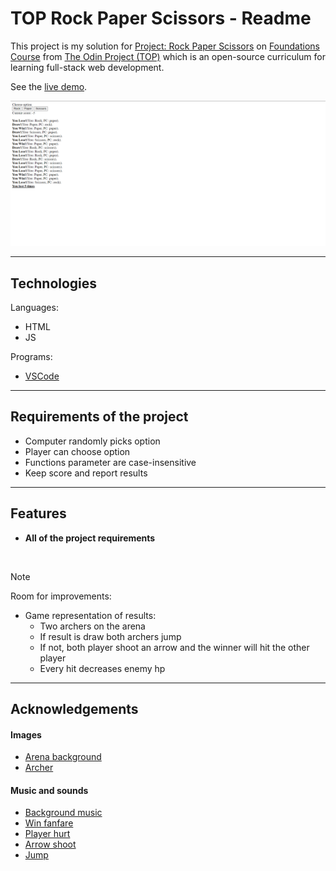 # TOP Rock Paper Scissors - Readme
This project is my solution for [Project: Rock Paper Scissors](https://www.theodinproject.com/lessons/foundations-rock-paper-scissors) on [Foundations Course](https://www.theodinproject.com/paths/foundations/courses/foundations) from [The Odin Project (TOP)](https://www.theodinproject.com) which is an open-source curriculum for learning full-stack web development.

See the [live demo](https://pasek108.github.io/TOP-Rock-Paper-Scissors/).

![preview](/_for_readme/main_page.png)

----------------------------------

## Technologies
Languages:
- HTML
- JS
  
Programs:
- [VSCode](https://code.visualstudio.com)

----------------------------------

## Requirements of the project
- Computer randomly picks option
- Player can choose option
- Functions parameter are case-insensitive
- Keep score and report results

----------------------------------

## Features
- **All of the project requirements**

<br>

> [!NOTE]  
> Room for improvements:
> - Game representation of results:
>   - Two archers on the arena
>   - If result is draw both archers jump
>   - If not, both player shoot an arrow and the winner will hit the other player
>   - Every hit decreases enemy hp

----------------------------------

## Acknowledgements
#### Images
- [Arena background](https://miro.medium.com/v2/resize:fit:1400/format:webp/1*q5XOBaFd_ykWlnMqd1Es3w.gif)
- [Archer](https://quin-n.itch.io/free-platformer-character)

#### Music and sounds
- [Background music](https://freesound.org/people/CarlosCarty/sounds/581364/)
- [Win fanfare](https://opengameart.org/content/win-fanfare)
- [Player hurt](https://opengameart.org/content/man-hurt-sound-effect)
- [Arrow shoot](https://opengameart.org/content/arrow-hit-twang)
- [Jump](https://opengameart.org/content/8-bit-jump-1)
